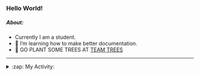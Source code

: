 ### Hello World!

##### About:
- Currently I am a student.
- 🌱 I’m learning how to make better documentation.
- 🌱 GO PLANT SOME TREES AT [TEAM TREES](https://teamtrees.org/)

---
<details>
  <summary>:zap: My Activity:</summary>
  
<!--START_SECTION:waka-->
![Code Time](http://img.shields.io/badge/Code%20Time-1%2C249%20hrs%2026%20mins-blue)

**I'm a Night 🦉** 

```text
🌞 Morning                2071 commits        ███░░░░░░░░░░░░░░░░░░░░░░   10.33 % 
🌆 Daytime                6704 commits        ████████░░░░░░░░░░░░░░░░░   33.44 % 
🌃 Evening                5779 commits        ███████░░░░░░░░░░░░░░░░░░   28.83 % 
🌙 Night                  5494 commits        ███████░░░░░░░░░░░░░░░░░░   27.40 % 
```
📅 **I'm Most Productive on Wednesday** 

```text
Monday                   2745 commits        ███░░░░░░░░░░░░░░░░░░░░░░   13.69 % 
Tuesday                  2739 commits        ███░░░░░░░░░░░░░░░░░░░░░░   13.66 % 
Wednesday                4731 commits        ██████░░░░░░░░░░░░░░░░░░░   23.60 % 
Thursday                 2642 commits        ███░░░░░░░░░░░░░░░░░░░░░░   13.18 % 
Friday                   2182 commits        ███░░░░░░░░░░░░░░░░░░░░░░   10.88 % 
Saturday                 1749 commits        ██░░░░░░░░░░░░░░░░░░░░░░░   08.72 % 
Sunday                   3260 commits        ████░░░░░░░░░░░░░░░░░░░░░   16.26 % 
```


📊 **This Week I Spent My Time On** 

```text
🔥 Editors: 
VS Code                  53 mins             ████████████████░░░░░░░░░   63.84 % 
Android Studio           28 mins             ████████░░░░░░░░░░░░░░░░░   33.60 % 
IntelliJ                 2 mins              █░░░░░░░░░░░░░░░░░░░░░░░░   02.56 % 

🐱‍💻 Projects: 
py-series                38 mins             ███████████░░░░░░░░░░░░░░   45.27 % 
swagstore                14 mins             ████░░░░░░░░░░░░░░░░░░░░░   17.36 % 
CSE224-Fundamentals-of-An13 mins             ████░░░░░░░░░░░░░░░░░░░░░   16.19 % 
github-readme-youtube-car12 mins             ████░░░░░░░░░░░░░░░░░░░░░   15.29 % 
vlsm-subnet              2 mins              █░░░░░░░░░░░░░░░░░░░░░░░░   03.28 % 
```


 Last Updated on 03/11/2023 18:11:19 UTC
<!--END_SECTION:waka-->
</details>

